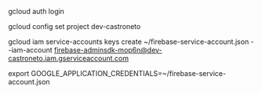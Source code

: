 
gcloud auth login 

gcloud config set project dev-castroneto

gcloud iam service-accounts keys create ~/firebase-service-account.json --iam-account firebase-adminsdk-mop6n@dev-castroneto.iam.gserviceaccount.com

export GOOGLE_APPLICATION_CREDENTIALS=~/firebase-service-account.json